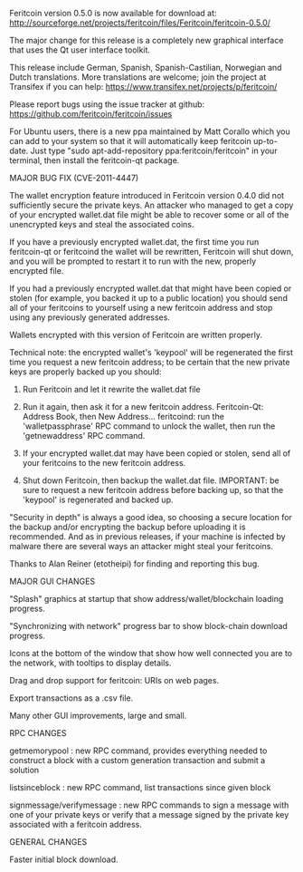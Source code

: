 Feritcoin version 0.5.0 is now available for download at:
http://sourceforge.net/projects/feritcoin/files/Feritcoin/feritcoin-0.5.0/

The major change for this release is a completely new graphical interface that uses the Qt user interface toolkit.

This release include German, Spanish, Spanish-Castilian, Norwegian and Dutch translations. More translations are welcome; join the project at Transifex if you can help:
https://www.transifex.net/projects/p/feritcoin/

Please report bugs using the issue tracker at github:
https://github.com/feritcoin/feritcoin/issues

For Ubuntu users, there is a new ppa maintained by Matt Corallo which you can add to your system so that it will automatically keep feritcoin up-to-date.  Just type "sudo apt-add-repository ppa:feritcoin/feritcoin" in your terminal, then install the feritcoin-qt package.

MAJOR BUG FIX  (CVE-2011-4447)

The wallet encryption feature introduced in Feritcoin version 0.4.0 did not sufficiently secure the private keys. An attacker who
managed to get a copy of your encrypted wallet.dat file might be able to recover some or all of the unencrypted keys and steal the
associated coins.

If you have a previously encrypted wallet.dat, the first time you run feritcoin-qt or feritcoind the wallet will be rewritten, Feritcoin will
shut down, and you will be prompted to restart it to run with the new, properly encrypted file.

If you had a previously encrypted wallet.dat that might have been copied or stolen (for example, you backed it up to a public
location) you should send all of your feritcoins to yourself using a new feritcoin address and stop using any previously generated addresses.

Wallets encrypted with this version of Feritcoin are written properly.

Technical note: the encrypted wallet's 'keypool' will be regenerated the first time you request a new feritcoin address; to be certain that the
new private keys are properly backed up you should:

1. Run Feritcoin and let it rewrite the wallet.dat file

2. Run it again, then ask it for a new feritcoin address.
Feritcoin-Qt: Address Book, then New Address...
feritcoind: run the 'walletpassphrase' RPC command to unlock the wallet,  then run the 'getnewaddress' RPC command.

3. If your encrypted wallet.dat may have been copied or stolen, send  all of your feritcoins to the new feritcoin address.

4. Shut down Feritcoin, then backup the wallet.dat file.
IMPORTANT: be sure to request a new feritcoin address before backing up, so that the 'keypool' is regenerated and backed up.

"Security in depth" is always a good idea, so choosing a secure location for the backup and/or encrypting the backup before uploading it is recommended. And as in previous releases, if your machine is infected by malware there are several ways an attacker might steal your feritcoins.

Thanks to Alan Reiner (etotheipi) for finding and reporting this bug.

MAJOR GUI CHANGES

"Splash" graphics at startup that show address/wallet/blockchain loading progress.

"Synchronizing with network" progress bar to show block-chain download progress.

Icons at the bottom of the window that show how well connected you are to the network, with tooltips to display details.

Drag and drop support for feritcoin: URIs on web pages.

Export transactions as a .csv file.

Many other GUI improvements, large and small.

RPC CHANGES

getmemorypool : new RPC command, provides everything needed to construct a block with a custom generation transaction and submit a solution

listsinceblock : new RPC command, list transactions since given block

signmessage/verifymessage : new RPC commands to sign a message with one of your private keys or verify that a message signed by the private key associated with a feritcoin address.

GENERAL CHANGES

Faster initial block download.
